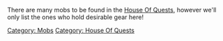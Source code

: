 There are many mobs to be found in the [ House Of
Quests](:Category:_House_Of_Quests.md "wikilink"), however we'll only
list the ones who hold desirable gear here!

[Category: Mobs](Category:_Mobs "wikilink") [Category: House Of
Quests](Category:_House_Of_Quests "wikilink")
